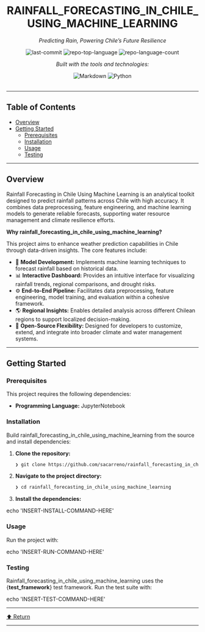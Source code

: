 <div id="top">

<!-- HEADER STYLE: CLASSIC -->
<div align="center">


# RAINFALL_FORECASTING_IN_CHILE_USING_MACHINE_LEARNING

<em>Predicting Rain, Powering Chile’s Future Resilience</em>

<!-- BADGES -->
<img src="https://img.shields.io/github/last-commit/sacarreno/rainfall_forecasting_in_chile_using_machine_learning?style=flat&logo=git&logoColor=white&color=0080ff" alt="last-commit">
<img src="https://img.shields.io/github/languages/top/sacarreno/rainfall_forecasting_in_chile_using_machine_learning?style=flat&color=0080ff" alt="repo-top-language">
<img src="https://img.shields.io/github/languages/count/sacarreno/rainfall_forecasting_in_chile_using_machine_learning?style=flat&color=0080ff" alt="repo-language-count">

<em>Built with the tools and technologies:</em>

<img src="https://img.shields.io/badge/Markdown-000000.svg?style=flat&logo=Markdown&logoColor=white" alt="Markdown">
<img src="https://img.shields.io/badge/Python-3776AB.svg?style=flat&logo=Python&logoColor=white" alt="Python">

</div>
<br>

---

## Table of Contents

- [Overview](#overview)
- [Getting Started](#getting-started)
    - [Prerequisites](#prerequisites)
    - [Installation](#installation)
    - [Usage](#usage)
    - [Testing](#testing)

---

## Overview

Rainfall Forecasting in Chile Using Machine Learning is an analytical toolkit designed to predict rainfall patterns across Chile with high accuracy. It combines data preprocessing, feature engineering, and machine learning models to generate reliable forecasts, supporting water resource management and climate resilience efforts.

**Why rainfall_forecasting_in_chile_using_machine_learning?**

This project aims to enhance weather prediction capabilities in Chile through data-driven insights. The core features include:

- 🧪 **Model Development:** Implements machine learning techniques to forecast rainfall based on historical data.
- 📊 **Interactive Dashboard:** Provides an intuitive interface for visualizing rainfall trends, regional comparisons, and drought risks.
- ⚙️ **End-to-End Pipeline:** Facilitates data preprocessing, feature engineering, model training, and evaluation within a cohesive framework.
- 🌎 **Regional Insights:** Enables detailed analysis across different Chilean regions to support localized decision-making.
- 🚀 **Open-Source Flexibility:** Designed for developers to customize, extend, and integrate into broader climate and water management systems.

---

## Getting Started

### Prerequisites

This project requires the following dependencies:

- **Programming Language:** JupyterNotebook

### Installation

Build rainfall_forecasting_in_chile_using_machine_learning from the source and install dependencies:

1. **Clone the repository:**

    ```sh
    ❯ git clone https://github.com/sacarreno/rainfall_forecasting_in_chile_using_machine_learning
    ```

2. **Navigate to the project directory:**

    ```sh
    ❯ cd rainfall_forecasting_in_chile_using_machine_learning
    ```

3. **Install the dependencies:**

echo 'INSERT-INSTALL-COMMAND-HERE'

### Usage

Run the project with:

echo 'INSERT-RUN-COMMAND-HERE'

### Testing

Rainfall_forecasting_in_chile_using_machine_learning uses the {__test_framework__} test framework. Run the test suite with:

echo 'INSERT-TEST-COMMAND-HERE'

---

<div align="left"><a href="#top">⬆ Return</a></div>

---
